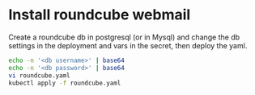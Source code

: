 # Install roundcube webmail

Create a roundcube db in postgresql (or in Mysql) and change the db settings in the deployment and vars in the secret, then deploy the yaml.

```bash
echo -n '<db username>' | base64
echo -n '<db password>' | base64
vi roundcube.yaml
kubectl apply -f roundcube.yaml
```
